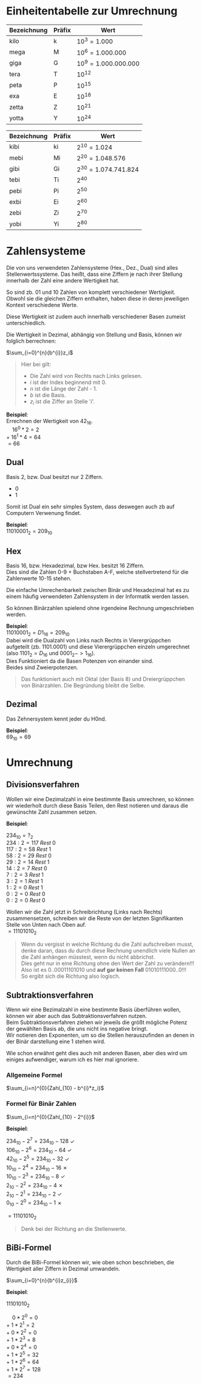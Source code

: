 # Einheitentabelle zur Umrechnung 
Bezeichnung | Präfix | Wert 
--- | --- | --- 
kilo | k | $10^{3}=1.000$
mega | M | $10^{6}=1.000.000$
giga | G | $10^{9}=1.000.000.000$
tera | T | $10^{12}$
peta | P | $10^{15}$
exa | E | $10^{18}$
zetta | Z | $10^{21}$
yotta | Y | $10^{24}$

Bezeichnung | Präfix | Wert 
--- | --- | --- 
kibi | ki | $2^{10}=1.024$
mebi | Mi | $2^{20}=1.048.576$
gibi | Gi | $2^{30}=1.074.741.824$
tebi | Ti | $2^{40}$
pebi | Pi | $2^{50}$
exbi | Ei | $2^{60}$
zebi | Zi | $2^{70}$
yobi | Yi | $2^{80}$

# Zahlensysteme 
Die von uns verwendeten Zahlensysteme (Hex., Dez., Dual) sind alles Stellenwertssysteme. Das heißt, dass eine Ziffern je nach ihrer Stellung innerhalb der Zahl eine andere Wertigkeit hat.

So sind zb. 01 und 10 Zahlen von komplett verschiedener Wertigkeit.  
Obwohl sie die gleichen Ziffern enthalten, haben diese in deren jeweiligen Kontext verschiedene Werte. 

Diese Wertigkeit ist zudem auch innerhalb verschiedener Basen zumeist unterschiedlich.

Die Wertigkeit in Dezimal, abhängig von Stellung und Basis, können wir folglich berrechnen:

$\sum_{i=0}^{n}{b^{i}}z_i$

> Hier bei gilt:  
> - Die Zahl wird von Rechts nach Links gelesen.  
> - $i$ ist der Index beginnend mit 0.
> - $n$ ist die Länge der Zahl - 1.
> - $b$ ist die Basis.  
> - $z_i$ ist die Ziffer an Stelle '$i$'.

__Beispiel__:  
Errechnen der Wertigkeit von $42_{16}$.  
$\ \ \ \ 16^{0}*2 = 2$  
$+\ 16^{1}*4 = 64$  
$= 66$

## Dual 
Basis 2, bzw. Dual besitzt nur 2 Ziffern. 
- 0
- 1

Somit ist Dual ein sehr simples System, dass deswegen auch zb auf Computern Verwenung findet.

__Beispiel__:  
$11010001_2 = 209_{10}$

## Hex 
Basis 16, bzw. Hexadezimal, bzw Hex. besitzt 16 Ziffern.  
Dies sind die Zahlen 0-9 + Buchstaben A-F, welche stellvertretend für die Zahlenwerte 10-15 stehen. 

Die einfache Umrechenbarkeit zwischen Binär und Hexadezimal hat es zu einem häufig verwendeten Zahlensystem in der Informatik werden lassen.

So können Binärzahlen spielend ohne irgendeine Rechnung umgeschrieben werden.  

__Beispiel__:  
$11010001_2 = D1_{16} = 209_{10}$  
Dabei wird die Dualzahl von Links nach Rechts in Vierergrüppchen aufgeteilt (zb. 1101.0001) und diese Vierergrüppchen einzeln umgerechnet (also $1101_2 = D_{16}$ und $0001_2 -> 1_{16}$).  
Dies Funktioniert da die Basen Potenzen von einander sind.  
Beides sind Zweierpotenzen.  
> Das funktioniert auch mit Oktal (der Basis 8) und Dreiergrüppchen von Binärzahlen. Die Begründung bleibt die Selbe.

## Dezimal 
Das Zehnersystem kennt jeder du H0nd.

__Beispiel__:  
$69_{10} = 69$

# Umrechnung
## Divisionsverfahren
Wollen wir eine Dezimalzahl in eine bestimmte Basis umrechnen, so können wir wiederholt durch diese Basis Teilen, den Rest notieren und daraus die gewünschte Zahl zusammen setzen. 

__Beispiel__:  

$234_{10} = ?_2$  
$234:2=117\ Rest\ 0$  
$117:2=58\ Rest\ 1$  
$58:2=29\ Rest\ 0$  
$29:2=14\ Rest\ 1$  
$14:2=7\ Rest\ 0$  
$7:2=3\ Rest\ 1$  
$3:2=1\ Rest\ 1$  
$1:2=0\ Rest\ 1$  
$0:2=0\ Rest\ 0$  
$0:2=0\ Rest\ 0$  

Wollen wir die Zahl jetzt in Schreibrichtung (Links nach Rechts) zusammensetzen, schreiben wir die Reste von der letzten Signifikanten Stelle von Unten nach Oben auf.  
$=11101010_2$  
> Wenn du vergisst in welche Richtung du die Zahl aufschreiben musst, denke daran, dass du durch diese Rechnung unendlich viele Nullen an die Zahl anhängen müsstest, wenn du nicht abbrichst.   
> Dies geht nur in eine Richtung ohne den Wert der Zahl zu verändern!!!  
> Also ist es $0..00011101010$ und __auf gar keinen Fall__ $01010111000..0$!!!  
> So ergibt sich die Richtung also logisch.

## Subtraktionsverfahren
Wenn wir eine Bezimalzahl in eine bestimmte Basis überführen wollen, können wir aber auch das Subtraktionsverfahren nutzen.  
Beim Subtraktionsverfahren ziehen wir jeweils die größt mögliche Potenz der gewählten Basis ab, die uns nicht ins negative bringt.  
Wir notieren den Exponenten, um so die Stellen herauszufinden an denen in der Binär darstellung eine 1 stehen wird.  

Wie schon erwähnt geht dies auch mit anderen Basen, aber dies wird um einiges aufwendiger, warum ich es hier mal ignoriere.

### Allgemeine Formel
$\sum_{i=n}^{0}{Zahl_{10} - b^{i}*z_i}$

### Formel für Binär Zahlen
$\sum_{i=n}^{0}{Zahl_{10} - 2^{i}}$

__Beispiel__:  

$234_{10}-2^{7}=234_{10}-128$ &#10003;  
$106_{10}-2^{6}=234_{10}-64$ &#10003;  
$42_{10}-2^{5}=234_{10}-32$ &#10003;  
$10_{10}-2^{4}=234_{10}-16$ &#10007;  
$10_{10}-2^{3}=234_{10}-8$ &#10003;  
$2_{10}-2^{2}=234_{10}-4$ &#10007;  
$2_{10}-2^{1}=234_{10}-2$ &#10003;  
$0_{10}-2^{0}=234_{10}-1$ &#10007;  

$=11101010_2$
> Denk bei der Richtung an die Stellenwerte. 

## BiBi-Formel
Durch die BiBi-Formel können wir, wie oben schon beschrieben, die Wertigkeit aller Ziffern in Dezimal umwandeln.

$\sum_{i=0}^{n}{b^{i}z_{i}}$

__Beispiel__:  

$11101010_2$ 

$\ \ \ \ 0*2^{0} = 0$  
$+\ 1*2^{1} = 2$  
$+\ 0*2^{2} = 0$  
$+\ 1*2^{3} = 8$  
$+\ 0*2^{4} = 0$  
$+\ 1*2^{5} = 32$  
$+\ 1*2^{6} = 64$  
$+\ 1*2^{7} = 128$  
$=234$  
